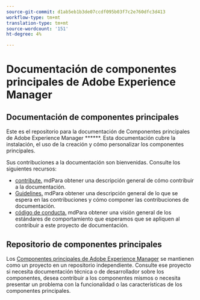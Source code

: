 ```yaml
---
source-git-commit: d1ab5eb1b3de07ccdf095b03f7c2e760dfc3d413
workflow-type: tm+mt
translation-type: tm+mt
source-wordcount: '151'
ht-degree: 4%

---
```

# Documentación de componentes principales de Adobe Experience Manager

## Documentación de componentes principales

Este es el repositorio para la documentación de Componentes principales de Adobe Experience Manager ******. Esta documentación cubre la instalación, el uso de la creación y cómo personalizar los componentes principales.

Sus contribuciones a la documentación son bienvenidas. Consulte los siguientes recursos:

* [contribute.](contributing.md) mdPara obtener una descripción general de cómo contribuir a la documentación.
* [Guidelines.](guidelines.md) mdPara obtener una descripción general de lo que se espera en las contribuciones y cómo componer las contribuciones de documentación.
* [código de conducta.](code-of-conduct.md) mdPara obtener una visión general de los estándares de comportamiento que esperamos que se apliquen al contribuir a este proyecto de documentación.

## Repositorio de componentes principales

Los [Componentes principales de Adobe Experience Manager](https://github.com/adobe/aem-core-wcm-components) se mantienen como un proyecto en un repositorio independiente. Consulte ese proyecto si necesita documentación técnica o de desarrollador sobre los componentes, desea contribuir a los componentes mismos o necesita presentar un problema con la funcionalidad o las características de los componentes principales.
